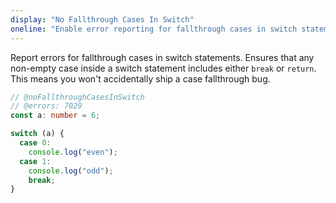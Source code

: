 ```yaml
---
display: "No Fallthrough Cases In Switch"
oneline: "Enable error reporting for fallthrough cases in switch statements."
---
```


Report errors for fallthrough cases in switch statements.
Ensures that any non-empty case inside a switch statement includes either `break` or `return`.
This means you won't accidentally ship a case fallthrough bug.

```ts 
// @noFallthroughCasesInSwitch
// @errors: 7029
const a: number = 6;

switch (a) {
  case 0:
    console.log("even");
  case 1:
    console.log("odd");
    break;
}
```
